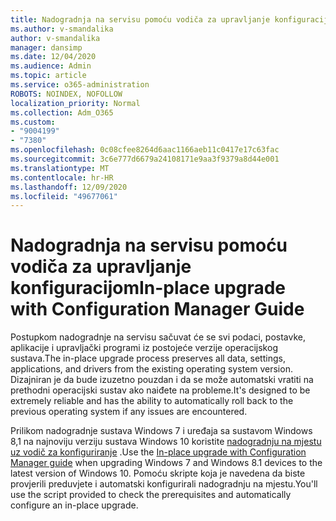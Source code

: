 ```yaml
---
title: Nadogradnja na servisu pomoću vodiča za upravljanje konfiguracijom
ms.author: v-smandalika
author: v-smandalika
manager: dansimp
ms.date: 12/04/2020
ms.audience: Admin
ms.topic: article
ms.service: o365-administration
ROBOTS: NOINDEX, NOFOLLOW
localization_priority: Normal
ms.collection: Adm_O365
ms.custom:
- "9004199"
- "7380"
ms.openlocfilehash: 0c08cfee8264d6aac1166aeb11c0417e17c63fac
ms.sourcegitcommit: 3c6e777d6679a24108171e9aa3f9379a8d44e001
ms.translationtype: MT
ms.contentlocale: hr-HR
ms.lasthandoff: 12/09/2020
ms.locfileid: "49677061"
---
```

# <a name="in-place-upgrade-with-configuration-manager-guide"></a><span data-ttu-id="438cf-102">Nadogradnja na servisu pomoću vodiča za upravljanje konfiguracijom</span><span class="sxs-lookup"><span data-stu-id="438cf-102">In-place upgrade with Configuration Manager Guide</span></span>

<span data-ttu-id="438cf-103">Postupkom nadogradnje na servisu sačuvat će se svi podaci, postavke, aplikacije i upravljački programi iz postojeće verzije operacijskog sustava.</span><span class="sxs-lookup"><span data-stu-id="438cf-103">The in-place upgrade process preserves all data, settings, applications, and drivers from the existing operating system version.</span></span> <span data-ttu-id="438cf-104">Dizajniran je da bude izuzetno pouzdan i da se može automatski vratiti na prethodni operacijski sustav ako naiđete na probleme.</span><span class="sxs-lookup"><span data-stu-id="438cf-104">It's designed to be extremely reliable and has the ability to automatically roll back to the previous operating system if any issues are encountered.</span></span>

<span data-ttu-id="438cf-105">Prilikom nadogradnje sustava Windows 7 i uređaja sa sustavom Windows 8,1 na najnoviju verziju sustava Windows 10 koristite [nadogradnju na mjestu uz vodič za konfiguriranje](https://admin.microsoft.com/adminportal/home#/win10upgrade) .</span><span class="sxs-lookup"><span data-stu-id="438cf-105">Use the [In-place upgrade with Configuration Manager guide](https://admin.microsoft.com/adminportal/home#/win10upgrade) when upgrading Windows 7 and Windows 8.1 devices to the latest version of Windows 10.</span></span> <span data-ttu-id="438cf-106">Pomoću skripte koja je navedena da biste provjerili preduvjete i automatski konfigurirali nadogradnju na mjestu.</span><span class="sxs-lookup"><span data-stu-id="438cf-106">You'll use the script provided to check the prerequisites and automatically configure an in-place upgrade.</span></span>